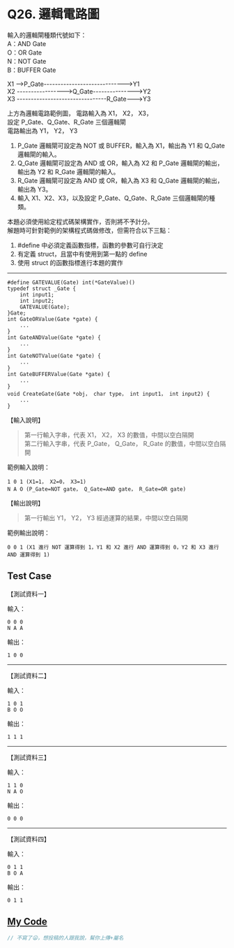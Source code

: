 # Q26. 邏輯電路圖

輸入的邏輯閘種類代號如下：  
A：AND Gate  
O：OR Gate  
N：NOT Gate  
B：BUFFER Gate

X1 -->P_Gate----------------------------->Y1  
X2 ----------------->Q_Gate--------------->Y2  
X3 --------------------------------R_Gate--->Y3

上方為邏輯電路範例圖，
電路輸入為 X1， X2， X3，  
設定 P_Gate、Q_Gate、R_Gate 三個邏輯閘  
電路輸出為 Y1， Y2， Y3

1. P_Gate 邏輯閘可設定為 NOT 或 BUFFER，輸入為 X1，輸出為 Y1 和 Q_Gate 邏輯閘的輸入。
2. Q_Gate 邏輯閘可設定為 AND 或 OR，輸入為 X2 和 P_Gate 邏輯閘的輸出，輸出為 Y2 和 R_Gate 邏輯閘的輸入。
3. R_Gate 邏輯閘可設定為 AND 或 OR，輸入為 X3 和 Q_Gate 邏輯閘的輸出，輸出為 Y3。
4. 輸入 X1、X2、X3，以及設定 P_Gate、Q_Gate、R_Gate 三個邏輯閘的種類。

本題必須使用給定程式碼架構實作，否則將不予計分。  
解題時可針對範例的架構程式碼做修改，但需符合以下三點：

1. #define 中必須定義函數指標，函數的參數可自行決定
2. 有定義 struct，且當中有使用到第一點的 define
3. 使用 struct 的函數指標進行本題的實作

---

    #define GATEVALUE(Gate) int(*GateValue)()
    typedef struct _Gate {
        int input1;
        int input2;
        GATEVALUE(Gate);
    }Gate;
    int GateORValue(Gate *gate) {
        ...
    }
    int GateANDValue(Gate *gate) {
        ...
    }
    int GateNOTValue(Gate *gate) {
        ...
    }
    int GateBUFFERValue(Gate *gate) {
        ...
    }
    void CreateGate(Gate *obj， char type， int input1， int input2) {
        ...
    }

【輸入說明】

> 第一行輸入字串，代表 X1， X2， X3 的數值，中間以空白隔開  
> 第二行輸入字串，代表 P_Gate， Q_Gate， R_Gate 的數值，中間以空白隔開

範例輸入說明：

    1 0 1 (X1=1， X2=0， X3=1)
    N A O (P_Gate=NOT gate， Q_Gate=AND gate， R_Gate=OR gate)

【輸出說明】

> 第一行輸出 Y1， Y2， Y3 經過運算的結果，中間以空白隔開

範例輸出說明：

    0 0 1 (X1 進行 NOT 運算得到 1，Y1 和 X2 進行 AND 運算得到 0，Y2 和 X3 進行 AND 運算得到 1)

## Test Case

【測試資料一】

輸入：

    0 0 0
    N A A

輸出：

    1 0 0

---

【測試資料二】

輸入：

    1 0 1
    B O O

輸出：

    1 1 1

---

【測試資料三】

輸入：

    1 1 0
    N A O

輸出：

    0 0 0

---

【測試資料四】

輸入：

    0 1 1
    B O A

輸出：

    0 1 1

## [My Code](./q026.c)

```c
// 不寫了😦，想投稿的人跟我說，幫你上傳+屬名
```
